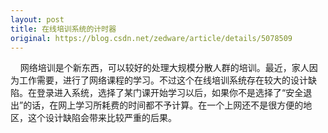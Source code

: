 ```yaml
---
layout: post
title: 在线培训系统的计时器
original: https://blog.csdn.net/zedware/article/details/5078509
---
```

    网络培训是个新东西，可以较好的处理大规模分散人群的培训。最近，家人因为工作需要，进行了网络课程的学习。不过这个在线培训系统存在较大的设计缺陷。在登录进入系统，选择了某门课开始学习以后，如果你不是选择了“安全退出”的话，在网上学习所耗费的时间都不予计算。在一个上网还不是很方便的地区，这个设计缺陷会带来比较严重的后果。
